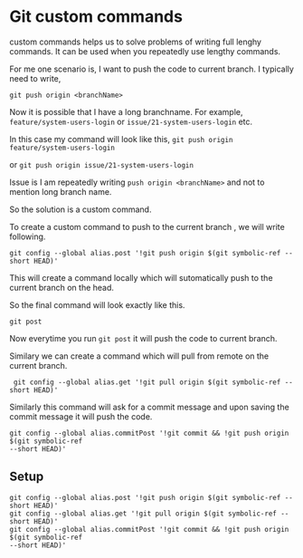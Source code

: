 # Git custom commands

custom commands helps us to solve problems of writing full lenghy commands.
It can be used when you repeatedly use lengthy commands. 

For me one scenario is, I want to push the code to current branch.
I typically need to write, 
```
git push origin <branchName>
```
Now it is possible that I have a long branchname. 
For example, `feature/system-users-login` or `issue/21-system-users-login` etc.

In this case my command will look like this, `git push origin feature/system-users-login` 

or `git push origin issue/21-system-users-login`

Issue is I am repeatedly writing `push origin <branchName>` and not to mention long branch name.

So the solution is a custom command. 

To create a custom command to push to the current branch , we will write following. 
     
```
git config --global alias.post '!git push origin $(git symbolic-ref --short HEAD)'
```

This will create a command locally which will sutomatically push to the current branch on the head.

So the final command will look exactly like this. 
```
git post
```

Now everytime you run `git post` it will push the code to current branch. 


Similary we can create a command which will pull from remote on the current branch.

```
 git config --global alias.get '!git pull origin $(git symbolic-ref --short HEAD)'
```

Similarly this command will ask for a commit message and upon saving the commit message it will push the code.
```
git config --global alias.commitPost '!git commit && !git push origin $(git symbolic-ref 
--short HEAD)'
```

## Setup

```
git config --global alias.post '!git push origin $(git symbolic-ref --short HEAD)'
git config --global alias.get '!git pull origin $(git symbolic-ref --short HEAD)'
git config --global alias.commitPost '!git commit && !git push origin $(git symbolic-ref 
--short HEAD)'
```


